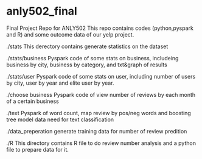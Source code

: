 # anly502_final
Final Project Repo for ANLY502
This repo contains codes (python,pyspark and R) and some outcome data of our yelp project.

./stats
This derectory contains generate statistics on the dataset

./stats/business
Pyspark code of some stats on business, includeing business by city, business by category, and txt&graph of results

./stats/user
Pyspark code of some stats on user, including number of users by city, user by year and elite user by year.

./choose business
Pyspark code of view number of reviews by each month of a certain business

./text
Pyspark of word count, map review by pos/neg words and boosting tree model
data need for text classification

./data_preperation
generate training data for number of review predition 

./R
This directory contains R file to do review number analysis and a python file to prepare data for it.
